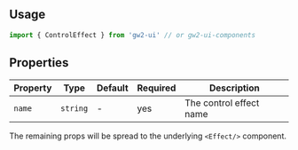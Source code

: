## Usage

```js
import { ControlEffect } from 'gw2-ui' // or gw2-ui-components
```

## Properties

| Property | Type     | Default | Required | Description             |
| -------- | -------- | ------- | -------- | ----------------------- |
| `name`   | `string` | -       | yes      | The control effect name |

The remaining props will be spread to the underlying `<Effect/>` component.
